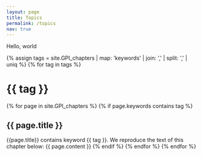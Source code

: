 ```yaml
---
layout: page
title: Topics
permalink: /topics
nav: true
---
```


Hello, world

{% assign tags =  site.GPI_chapters | map: 'keywords' | join: ','  | split: ',' | uniq %}
{% for tag in tags %}
  <h1>{{ tag }}</h1>
  {% for page in site.GPI_chapters %}
    {% if page.keywords contains tag %}
      <h2>{{ page.title }}</h2>
      {{page.title}} contains keyword {{ tag }}. We reproduce the text of this chapter below:
      {{ page.content }}
    {% endif %}
  {% endfor %}
{% endfor %}

